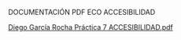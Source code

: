 DOCUMENTACIÓN PDF ECO ACCESIBILIDAD <br>

[Diego García Rocha    Práctica 7 ACCESIBILIDAD.pdf](https://github.com/diego011294/practica-accesibilidad/files/14357510/Diego.Garcia.Rocha.Practica.7.ACCESIBILIDAD.pdf)
